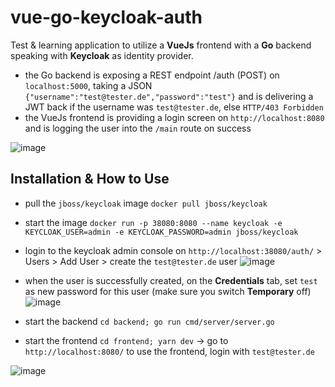 # vue-go-keycloak-auth
Test & learning application to utilize a **VueJs** frontend with a **Go** backend speaking with **Keycloak** as identity provider.

* the Go backend is exposing a REST endpoint /auth (POST) on `localhost:5000`, taking a JSON `{"username":"test@tester.de","password":"test"}` and is delivering a JWT back if the username was `test@tester.de`, else `HTTP/403 Forbidden` 
* the VueJs frontend is providing a login screen on `http://localhost:8080` and is logging the user into the `/main` route on success

![image](https://user-images.githubusercontent.com/35994116/66257232-91477200-e796-11e9-99dc-2f1860dbc539.png)

## Installation & How to Use

* pull the `jboss/keycloak` image `docker pull jboss/keycloak`
* start the image `docker run -p 38080:8080 --name keycloak -e KEYCLOAK_USER=admin -e KEYCLOAK_PASSWORD=admin jboss/keycloak`
* login to the keycloak admin console on `http://localhost:38080/auth/` > Users > Add User > create the `test@tester.de` user
![image](https://user-images.githubusercontent.com/35994116/66257908-19317a00-e79f-11e9-9dea-dfbb4528f4c2.png)
* when the user is successfully created, on the **Credentials** tab, set `test` as new password for this user (make sure you switch **Temporary** off)
![image](https://user-images.githubusercontent.com/35994116/66257589-61e73400-e79b-11e9-92ac-8a61c88b2a48.png)

* start the backend `cd backend; go run cmd/server/server.go`
* start the frontend `cd frontend; yarn dev` -> go to `http://localhost:8080/` to use the frontend, login with `test@tester.de`

![image](https://user-images.githubusercontent.com/35994116/66257366-7ece3800-e798-11e9-9e5c-f956d6132f94.png)
